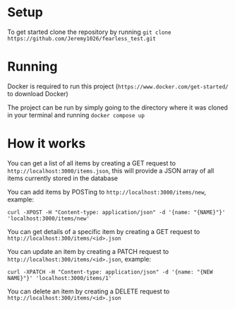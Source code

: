 # Setup

To get started clone the repository by running `git clone https://github.com/Jeremy1026/fearless_test.git`

# Running

Docker is required to run this project (`https://www.docker.com/get-started/` to download Docker)

The project can be run by simply going to the directory where it was cloned in your terminal and running `docker compose up`

# How it works

You can get a list of all items by creating a GET request to `http://localhost:3000/items.json`, this will provide a JSON array of all items currently stored in the database

You can add items by POSTing to `http://localhost:3000/items/new`, example:

```
curl -XPOST -H "Content-type: application/json" -d '{name: "{NAME}"}' 'localhost:3000/items/new'
```

You can get details of a specific item by creating a GET request to `http://localhost:300/items/<id>.json`

You can update an item by creating a PATCH request to `http://localhost:300/items/<id>.json`, example:

```
curl -XPATCH -H "Content-type: application/json" -d '{name: "{NEW NAME}"}' 'localhost:3000/items/1'
```

You can delete an item by creating a DELETE request to `http://localhost:300/items/<id>.json`